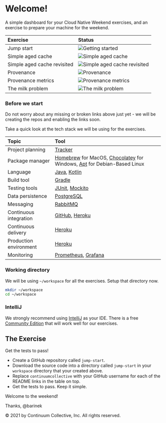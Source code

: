 # Welcome!

A simple dashboard for your Cloud Native Weekend exercises, and an
exercise to prepare your machine for the weekend.

|Exercise|Status|
|:---|:---|
|Jump start| ![Getting started](https://github.com/continuumcollective/jump-start/actions/workflows/build.yml/badge.svg)|
|Simple aged cache| ![Simple aged cache](https://github.com/continuumcollective/simple-aged-cache/actions/workflows/build.yml/badge.svg)|
|Simple aged cache revisited| ![Simple aged cache revisited](https://github.com/continuumcollective/simple-aged-cache-revisited/actions/workflows/build.yml/badge.svg)|
|Provenance| ![Provenance](https://github.com/continuumcollective/provenance/actions/workflows/build.yml/badge.svg)|
|Provenance metrics| ![Provenance metrics](https://github.com/continuumcollective/provenance-metrics/actions/workflows/build.yml/badge.svg)|
|The milk problem| ![The milk problem](https://github.com/continuumcollective/the-milk-problem/actions/workflows/build.yml/badge.svg)|

### Before we start

Do not worry about any missing or broken links above just yet - we will
be creating the repos and enabling the links soon.

Take a quick look at the tech stack we will be using for the exercises.

|Topic|Tool|
|:---|:---|
|Project planning|[Tracker](https://www.pivotaltracker.com/)|
|Package manager|[Homebrew](https://brew.sh/) for MacOS, [Chocolatey](https://chocolatey.org/) for Windows, [Apt](https://wiki.debian.org/Apt) for Debian-Based Linux|
|Language|[Java](https://en.wikipedia.org/wiki/Java_%28programming_language%29), [Kotlin](https://kotlinlang.org/)|
|Build tool|[Gradle](https://gradle.org/)|
|Testing tools|[JUnit](https://junit.org/junit5/), [Mockito](https://site.mockito.org/)|
|Data persistence|[PostgreSQL](https://www.postgresql.org/)|
|Messaging|[RabbitMQ](https://www.rabbitmq.com/)|
|Continuous integration|[GitHub](https://github.com/), [Heroku](https://www.heroku.com/)|
|Continuous delivery|[Heroku](https://www.heroku.com/)|
|Production environment|[Heroku](https://www.heroku.com/)|
|Monitoring|[Prometheus](https://prometheus.io/), [Grafana](https://grafana.com/)|

### Working directory

We will be using `~/workspace` for all the exercises. Setup that
directory now.

```bash
mkdir ~/workspace
cd ~/workspace
```

### IntelliJ

We strongly recommend using [IntelliJ](https://www.jetbrains.com/idea/)
as your IDE.
There is a free [Community Edition](https://www.jetbrains.com/idea/features/editions_comparison_matrix.html)
that will work well for our exercises.

## The Exercise

Get the tests to pass!

- Create a GitHub repository called `jump-start`.
- Download the source code into a directory called `jump-start` in your
  `workspace` directory that your created above.
- Replace `continuumcollective` with your GitHub username for each of
  the README links in the table on top.
- Get the tests to pass. Keep it simple.

Welcome to the weekend!

Thanks, @barinek

© 2021 by Continuum Collective, Inc. All rights reserved.
